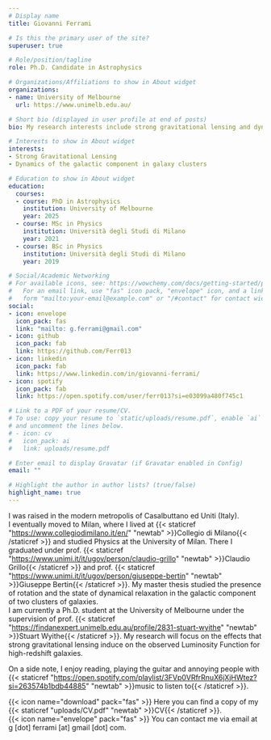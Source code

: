 ```yaml
---
# Display name
title: Giovanni Ferrami

# Is this the primary user of the site?
superuser: true

# Role/position/tagline
role: Ph.D. Candidate in Astrophysics

# Organizations/Affiliations to show in About widget
organizations:
- name: University of Melbourne
  url: https://www.unimelb.edu.au/

# Short bio (displayed in user profile at end of posts)
bio: My research interests include strong gravitational lensing and dynamics of clusters of galaxies.

# Interests to show in About widget
interests:
- Strong Gravitational Lensing
- Dynamics of the galactic component in galaxy clusters

# Education to show in About widget
education:
  courses:
  - course: PhD in Astrophysics
    institution: University of Melbourne
    year: 2025
  - course: MSc in Physics
    institution: Università degli Studi di Milano
    year: 2021
  - course: BSc in Physics
    institution: Università degli Studi di Milano
    year: 2019

# Social/Academic Networking
# For available icons, see: https://wowchemy.com/docs/getting-started/page-builder/#icons
#   For an email link, use "fas" icon pack, "envelope" icon, and a link in the
#   form "mailto:your-email@example.com" or "/#contact" for contact widget.
social:
- icon: envelope
  icon_pack: fas
  link: "mailto: g.ferrami@gmail.com"
- icon: github
  icon_pack: fab
  link: https://github.com/Ferr013
- icon: linkedin
  icon_pack: fab
  link: https://www.linkedin.com/in/giovanni-ferrami/
- icon: spotify
  icon_pack: fab
  link: https://open.spotify.com/user/ferr013?si=e03099a480f745c1

# Link to a PDF of your resume/CV.
# To use: copy your resume to `static/uploads/resume.pdf`, enable `ai` icons in `params.toml`, 
# and uncomment the lines below.
# - icon: cv
#   icon_pack: ai
#   link: uploads/resume.pdf

# Enter email to display Gravatar (if Gravatar enabled in Config)
email: ""

# Highlight the author in author lists? (true/false)
highlight_name: true
---
```

I was raised in the modern metropolis of Casalbuttano ed Uniti (Italy). <br />
I eventually moved to Milan, where I lived at {{< staticref "https://www.collegiodimilano.it/en/" "newtab" >}}Collegio di Milano{{< /staticref >}} and studied Physics at the University of Milan.
There I graduated under prof. {{< staticref "https://www.unimi.it/it/ugov/person/claudio-grillo" "newtab" >}}Claudio Grillo{{< /staticref >}} and prof. {{< staticref "https://www.unimi.it/it/ugov/person/giuseppe-bertin" "newtab" >}}Giuseppe Bertin{{< /staticref >}}. 
My master thesis studied the presence of rotation and the state of dynamical relaxation in the galactic component of two clusters of galaxies.<br />
I am currently a Ph.D. student at the University of Melbourne under the supervision of prof. {{< staticref "https://findanexpert.unimelb.edu.au/profile/2831-stuart-wyithe" "newtab" >}}Stuart Wyithe{{< /staticref >}}.
My research will focus on the effects that strong gravitational lensing induce on the observed Luminosity Function for high-redshift galaxies. 

On a side note, I enjoy reading, playing the guitar and annoying people with {{< staticref "https://open.spotify.com/playlist/3FVp0VRfrRnuX6jXjHWtez?si=263574b1bdb44885" "newtab" >}}music to listen to{{< /staticref >}}.

{{< icon name="download" pack="fas" >}} Here you can find a copy of my {{< staticref "uploads/CV.pdf" "newtab" >}}CV{{< /staticref >}}. <br />
{{< icon name="envelope" pack="fas" >}} You can contact me via email at g [dot] ferrami [at] gmail [dot] com.

